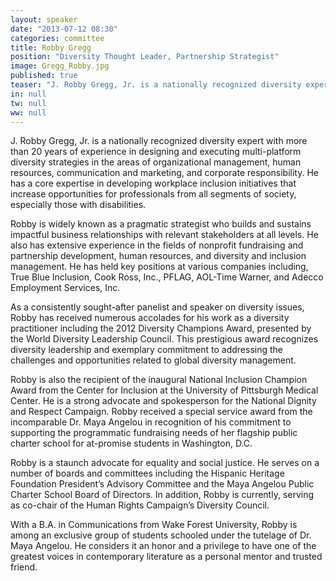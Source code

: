 ```yaml
---
layout: speaker
date: "2013-07-12 08:30"
categories: committee
title: Robby Gregg
position: "Diversity Thought Leader, Partnership Strategist"
image: Gregg_Robby.jpg
published: true
teaser: "J. Robby Gregg, Jr. is a nationally recognized diversity expert with more than 20 years of experience in designing and executing multi-platform diversity strategies."
in: null
tw: null
ww: null
---
```


J. Robby Gregg, Jr. is a nationally recognized diversity expert with more than 20 years of experience in designing and executing multi-platform diversity strategies in the areas of organizational management, human resources, communication and marketing, and corporate responsibility. He has a core expertise in developing workplace inclusion initiatives that increase opportunities for professionals from all segments of society, especially those with disabilities.

Robby is widely known as a pragmatic strategist who builds and sustains impactful business relationships with relevant stakeholders at all levels. He also has extensive experience in the fields of nonprofit fundraising and partnership development, human resources, and diversity and inclusion management. He has held key positions at various companies including, True Blue Inclusion, Cook Ross, Inc., PFLAG, AOL-Time Warner, and Adecco Employment Services, Inc.

As a consistently sought-after panelist and speaker on diversity issues, Robby has received numerous accolades for his work as a diversity practitioner including the 2012 Diversity Champions Award, presented by the World Diversity Leadership Council. This prestigious award recognizes diversity leadership and exemplary commitment to addressing the challenges and opportunities related to global diversity management.

Robby is also the recipient of the inaugural National Inclusion Champion Award from the Center for Inclusion at the University of Pittsburgh Medical Center. He is a strong advocate and spokesperson for the National Dignity and Respect Campaign.  Robby received a special service award from the incomparable Dr. Maya Angelou in recognition of his commitment to supporting the programmatic fundraising needs of her flagship public charter school for at-promise students in Washington, D.C.

Robby is a staunch advocate for equality and social justice. He serves on a number of boards and committees including the Hispanic Heritage Foundation President’s Advisory Committee and the Maya Angelou Public Charter School Board of Directors. In addition, Robby is currently, serving as co-chair of the Human Rights Campaign’s Diversity Council.

With a B.A. in Communications from Wake Forest University, Robby is among an exclusive group of students schooled under the tutelage of Dr. Maya Angelou. He considers it an honor and a privilege to have one of the greatest voices in contemporary literature as a personal mentor and trusted friend.

